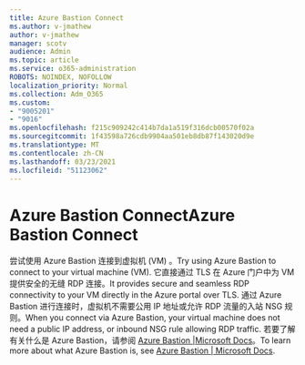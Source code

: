 ```yaml
---
title: Azure Bastion Connect
ms.author: v-jmathew
author: v-jmathew
manager: scotv
audience: Admin
ms.topic: article
ms.service: o365-administration
ROBOTS: NOINDEX, NOFOLLOW
localization_priority: Normal
ms.collection: Adm_O365
ms.custom:
- "9005201"
- "9016"
ms.openlocfilehash: f215c909242c414b7da1a519f316dcb00570f02a
ms.sourcegitcommit: 1f43598a726cdb9904aa501eb8db87f143020d9e
ms.translationtype: MT
ms.contentlocale: zh-CN
ms.lasthandoff: 03/23/2021
ms.locfileid: "51123062"
---
```

# <a name="azure-bastion-connect"></a><span data-ttu-id="c234a-102">Azure Bastion Connect</span><span class="sxs-lookup"><span data-stu-id="c234a-102">Azure Bastion Connect</span></span>

<span data-ttu-id="c234a-103">尝试使用 Azure Bastion 连接到虚拟机 (VM) 。</span><span class="sxs-lookup"><span data-stu-id="c234a-103">Try using Azure Bastion to connect to your virtual machine (VM).</span></span> <span data-ttu-id="c234a-104">它直接通过 TLS 在 Azure 门户中为 VM 提供安全的无缝 RDP 连接。</span><span class="sxs-lookup"><span data-stu-id="c234a-104">It provides secure and seamless RDP connectivity to your VM directly in the Azure portal over TLS.</span></span> <span data-ttu-id="c234a-105">通过 Azure Bastion 进行连接时，虚拟机不需要公用 IP 地址或允许 RDP 流量的入站 NSG 规则。</span><span class="sxs-lookup"><span data-stu-id="c234a-105">When you connect via Azure Bastion, your virtual machine does not need a public IP address, or inbound NSG rule allowing RDP traffic.</span></span> <span data-ttu-id="c234a-106">若要了解有关什么是 Azure Bastion，请参阅 [Azure Bastion |Microsoft Docs](https://docs.microsoft.com/azure/bastion/bastion-overview)。</span><span class="sxs-lookup"><span data-stu-id="c234a-106">To learn more about what Azure Bastion is, see [Azure Bastion | Microsoft Docs](https://docs.microsoft.com/azure/bastion/bastion-overview).</span></span>
